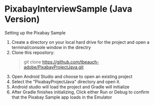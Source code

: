 # PixabayInterviewSample (Java Version)

Setting up the Pixabay Sample

1. Create a directory on your local hard drive for the project and open a terminal/console window in the directry
2. Clone this repository:   
   > git clone https://github.com/tbeauch-adobe/PixabayProjectJava.git
3. Open Android Studio and choose to open an existing project
4. Select the "PixabayProjectJava" directory and open it.
5. Android studio will load the project and Gradle will initialize
5. After Gradle finishes initializing, Click either Run or Debug to confirm that the Pixabay Sample app loads in the Emulator
